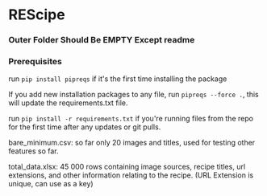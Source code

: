# REScipe

### Outer Folder Should Be EMPTY Except readme

### Prerequisites

run `pip install pipreqs` if it's the first time installing the package

If you add new installation packages to any file, run `pipreqs --force .`, this will update the requirements.txt file.

run `pip install -r requirements.txt` if you're running files from the repo for the first time after any updates or git pulls. 

bare_minimum.csv: so far only 20 images and titles, used for testing other features so far.

total_data.xlsx: 45 000 rows containing image sources, recipe titles, url extensions, and other information relating to the recipe. (URL Extension is unique, can use as a key)
